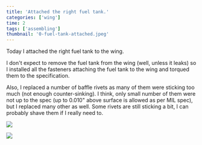 ```yaml
---
title: 'Attached the right fuel tank.'
categories: ['wing']
time: 2
tags: ['assembling']
thumbnail: '0-fuel-tank-attached.jpeg'
---
```


Today I attached the right fuel tank to the wing.

<!-- more -->

I don't expect to remove the fuel tank from the wing (well, unless it leaks) so I installed all the fasteners attaching the fuel tank to the wing and torqued them to the specification.

Also, I replaced a number of baffle rivets as many of them were sticking too much (not enough counter-sinking). I think, only small number of them were not up to the spec (up to 0.010" above surface is allowed as per MIL spec), but I replaced many other as well. Some rivets are still sticking a bit, I can probably shave them if I really need to.

![](./0-fuel-tank-attached.jpeg)

![](./1-aft-attachment-bolts.jpeg)
